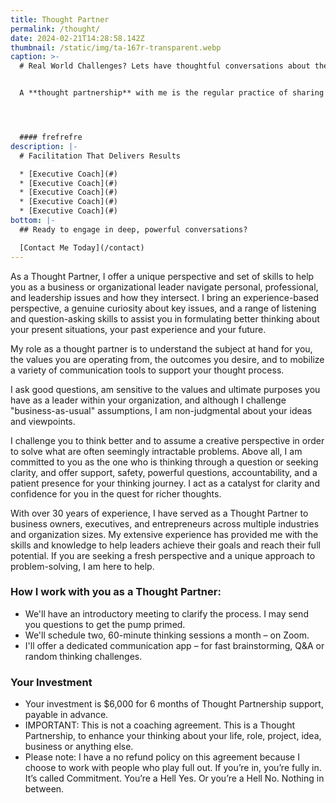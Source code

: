 ```yaml
---
title: Thought Partner
permalink: /thought/
date: 2024-02-21T14:28:58.142Z
thumbnail: /static/img/ta-167r-transparent.webp
caption: >-
  # Real World Challenges? Lets have thoughtful conversations about them.


  A **thought partnership** with me is the regular practice of sharing ideas and experiences to help you navigate the complexity you face in your life and business.




  #### f﻿refrefre
description: |-
  # Facilitation That Delivers Results

  * [Executive Coach](#)
  * [Executive Coach](#)
  * [Executive Coach](#)
  * [Executive Coach](#)
  * [Executive Coach](#)
bottom: |-
  ## Ready to engage in deep, powerful conversations?

  [C﻿ontact Me Today](/contact)
---
```

As a Thought Partner, I offer a unique perspective and set of skills to help you as a business or organizational leader navigate personal, professional, and leadership issues and how they intersect. I bring an experience-based perspective, a genuine curiosity about key issues, and a range of listening and question-asking skills to assist you in formulating better thinking about your present situations, your past experience and your future.

My role as a thought partner is to understand the subject at hand for you, the values you are operating from, the outcomes you desire, and to mobilize a variety of communication tools to support your thought process.

I ask good questions, am sensitive to the values and ultimate purposes you have as a leader within your organization, and although I challenge "business-as-usual" assumptions, I am non-judgmental about your ideas and viewpoints.

I challenge you to think better and to assume a creative perspective in order to solve what are often seemingly intractable problems. Above all, I am committed to you as the one who is thinking through a question or seeking clarity, and offer support, safety, powerful questions, accountability, and a patient presence for your thinking journey. I act as a catalyst for clarity and confidence for you in the quest for richer thoughts.

With over 30 years of experience, I have served as a Thought Partner to business owners, executives, and entrepreneurs across multiple industries and organization sizes. My extensive experience has provided me with the skills and knowledge to help leaders achieve their goals and reach their full potential. If you are seeking a fresh perspective and a unique approach to problem-solving, I am here to help.

### How I work with you as a Thought Partner:

* We'll have an introductory meeting to clarify the process. I may send you questions to get the pump primed.
* We'll schedule two, 60-minute thinking sessions a month – on Zoom.
* I'll offer a dedicated communication app – for fast brainstorming, Q&A or random thinking challenges.

### Your Investment

* Your investment is $6,000 for 6 months of Thought Partnership support, payable in advance.
* IMPORTANT: This is not a coaching agreement. This is a Thought Partnership, to enhance your thinking about your life, role, project, idea, business or anything else.
* Please note: I have a no refund policy on this agreement because I choose to work with people who play full out. If you’re in, you’re fully in. It’s called Commitment. You’re a Hell Yes. Or you’re a Hell No. Nothing in between.